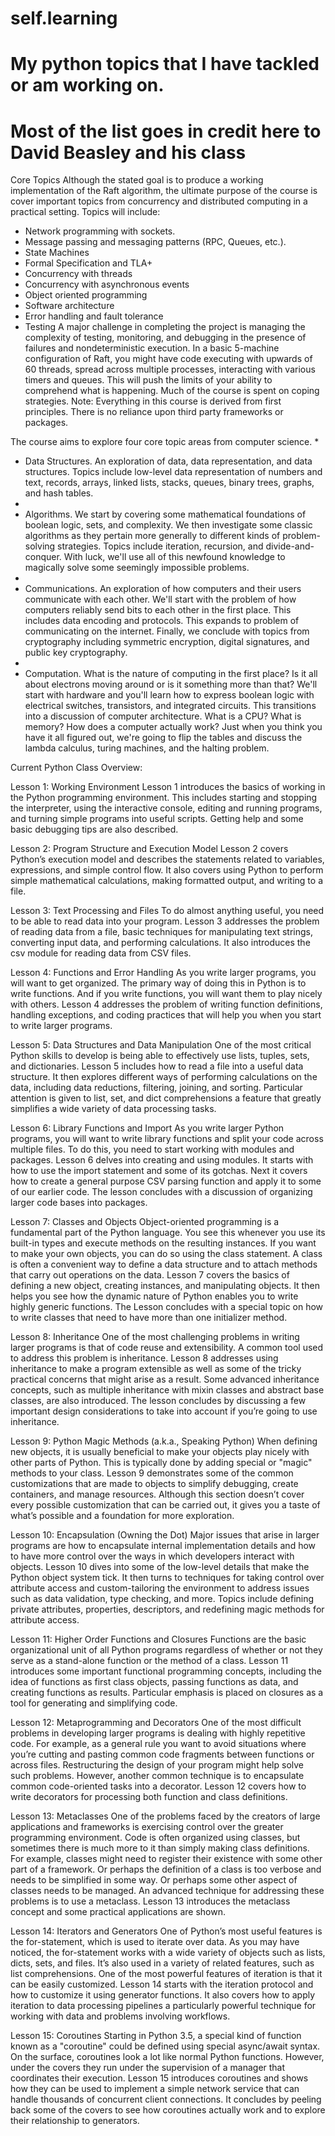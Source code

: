 # self.learning
# My python topics that I have tackled or am working on.
# Most of the list goes in credit here to David Beasley and his class

Core Topics
Although the stated goal is to produce a working implementation of the Raft algorithm, the ultimate purpose of the course is cover important topics from concurrency and distributed computing in a practical setting. Topics will include:
* Network programming with sockets.
* Message passing and messaging patterns (RPC, Queues, etc.).
* State Machines
* Formal Specification and TLA+
* Concurrency with threads
* Concurrency with asynchronous events
* Object oriented programming
* Software architecture
* Error handling and fault tolerance
* Testing
A major challenge in completing the project is managing the complexity of testing, monitoring, and debugging in the presence of failures and nondeterministic execution. In a basic 5-machine configuration of Raft, you might have code executing with upwards of 60 threads, spread across multiple processes, interacting with various timers and queues. This will push the limits of your ability to comprehend what is happening. Much of the course is spent on coping strategies.
Note: Everything in this course is derived from first principles. There is no reliance upon third party frameworks or packages.

The course aims to explore four core topic areas from computer science.
* 
* Data Structures. An exploration of data, data representation, and data structures. Topics include low-level data representation of numbers and text, records, arrays, linked lists, stacks, queues, binary trees, graphs, and hash tables.
*  
* Algorithms. We start by covering some mathematical foundations of boolean logic, sets, and complexity. We then investigate some classic algorithms as they pertain more generally to different kinds of problem-solving strategies. Topics include iteration, recursion, and divide-and-conquer. With luck, we'll use all of this newfound knowledge to magically solve some seemingly impossible problems.
*  
* Communications. An exploration of how computers and their users communicate with each other. We'll start with the problem of how computers reliably send bits to each other in the first place. This includes data encoding and protocols. This expands to problem of communicating on the internet. Finally, we conclude with topics from cryptography including symmetric encryption, digital signatures, and public key cryptography.
* 
* Computation. What is the nature of computing in the first place? Is it all about electrons moving around or is it something more than that? We'll start with hardware and you'll learn how to express boolean logic with electrical switches, transistors, and integrated circuits. This transitions into a discussion of computer architecture. What is a CPU? What is memory? How does a computer actually work? Just when you think you have it all figured out, we're going to flip the tables and discuss the lambda calculus, turing machines, and the halting problem.


Current Python Class Overview:

Lesson 1: Working Environment
Lesson 1 introduces the basics of working in the Python programming environment. This includes starting and stopping the interpreter, using the interactive console, editing and running programs, and turning simple programs into useful scripts. Getting help and some basic debugging tips are also described.

Lesson 2: Program Structure and Execution Model
Lesson 2 covers Python’s execution model and describes the statements related to variables, expressions, and simple control flow. It also covers using Python to perform simple mathematical calculations, making formatted output, and writing to a file.

Lesson 3: Text Processing and Files
To do almost anything useful, you need to be able to read data into your program. Lesson 3 addresses the problem of reading data from a file, basic techniques for manipulating text strings, converting input data, and performing calculations. It also introduces the csv module for reading data from CSV files.

Lesson 4: Functions and Error Handling
As you write larger programs, you will want to get organized. The primary way of doing this in Python is to write functions. And if you write functions, you will want them to play nicely with others. Lesson 4 addresses the problem of writing function definitions, handling exceptions, and coding practices that will help you when you start to write larger programs.

Lesson 5: Data Structures and Data Manipulation
One of the most critical Python skills to develop is being able to effectively use lists, tuples, sets, and dictionaries. Lesson 5 includes how to read a file into a useful data structure. It then explores different ways of performing calculations on the data, including data reductions, filtering, joining, and sorting. Particular attention is given to list, set, and dict comprehensions a feature that greatly simplifies a wide variety of data processing tasks.

Lesson 6: Library Functions and Import
As you write larger Python programs, you will want to write library functions and split your code across multiple files. To do this, you need to start working with modules and packages. Lesson 6 delves into creating and using modules. It starts with how to use the import statement and some of its gotchas. Next it covers how to create a general purpose CSV parsing function and apply it to some of our earlier code. The lesson concludes with a discussion of organizing larger code bases into packages.

Lesson 7: Classes and Objects
Object-oriented programming is a fundamental part of the Python language. You see this whenever you use its built-in types and execute methods on the resulting instances. If you want to make your own objects, you can do so using the class statement. A class is often a convenient way to define a data structure and to attach methods that carry out operations on the data. Lesson 7 covers the basics of defining a new object, creating instances, and manipulating objects. It then helps you see how the dynamic nature of Python enables you to write highly generic functions. The Lesson concludes with a special topic on how to write classes that need to have more than one initializer method.

Lesson 8: Inheritance
One of the most challenging problems in writing larger programs is that of code reuse and extensibility. A common tool used to address this problem is inheritance. Lesson 8 addresses using inheritance to make a program extensible as well as some of the tricky practical concerns that might arise as a result. Some advanced inheritance concepts, such as multiple inheritance with mixin classes and abstract base classes, are also introduced. The lesson concludes by discussing a few important design considerations to take into account if you’re going to use inheritance.

Lesson 9: Python Magic Methods (a.k.a., Speaking Python)
When defining new objects, it is usually beneficial to make your objects play nicely with other parts of Python. This is typically done by adding special or "magic" methods to your class. Lesson 9 demonstrates some of the common customizations that are made to objects to simplify debugging, create containers, and manage resources. Although this section doesn’t cover every possible customization that can be carried out, it gives you a taste of what’s possible and a foundation for more exploration.

Lesson 10: Encapsulation (Owning the Dot)
Major issues that arise in larger programs are how to encapsulate internal implementation details and how to have more control over the ways in which developers interact with objects. Lesson 10 dives into some of the low-level details that make the Python object system tick. It then turns to techniques for taking control over attribute access and custom-tailoring the environment to address issues such as data validation, type checking, and more. Topics include defining private attributes, properties, descriptors, and redefining magic methods for attribute access.


Lesson 11: Higher Order Functions and Closures
Functions are the basic organizational unit of all Python programs regardless of whether or not they serve as a stand-alone function or the method of a class. Lesson 11 introduces some important functional programming concepts, including the idea of functions as first class objects, passing functions as data, and creating functions as results. Particular emphasis is placed on closures as a tool for generating and simplifying code.

Lesson 12: Metaprogramming and Decorators
One of the most difficult problems in developing larger programs is dealing with highly repetitive code. For example, as a general rule you want to avoid situations where you’re cutting and pasting common code fragments between functions or across files. Restructuring the design of your program might help solve such problems. However, another common technique is to encapsulate common code-oriented tasks into a decorator. Lesson 12 covers how to write decorators for processing both function and class definitions.

Lesson 13: Metaclasses
One of the problems faced by the creators of large applications and frameworks is exercising control over the greater programming environment. Code is often organized using classes, but sometimes there is much more to it than simply making class definitions. For example, classes might need to register their existence with some other part of a framework. Or perhaps the definition of a class is too verbose and needs to be simplified in some way. Or perhaps some other aspect of classes needs to be managed. An advanced technique for addressing these problems is to use a metaclass. Lesson 13 introduces the metaclass concept and some practical applications are shown.

Lesson 14: Iterators and Generators
One of Python’s most useful features is the for-statement, which is used to iterate over data. As you may have noticed, the for-statement works with a wide variety of objects such as lists, dicts, sets, and files. It’s also used in a variety of related features, such as list comprehensions. One of the most powerful features of iteration is that it can be easily customized. Lesson 14 starts with the iteration protocol and how to customize it using generator functions. It also covers how to apply iteration to data processing pipelines a particularly powerful technique for working with data and problems involving workflows.

Lesson 15: Coroutines
Starting in Python 3.5, a special kind of function known as a "coroutine" could be defined using special async/await syntax. On the surface, coroutines look a lot like normal Python functions. However, under the covers they run under the supervision of a manager that coordinates their execution. Lesson 15 introduces coroutines and shows how they can be used to implement a simple network service that can handle thousands of concurrent client connections. It concludes by peeling back some of the covers to see how coroutines actually work and to explore their relationship to generators.



